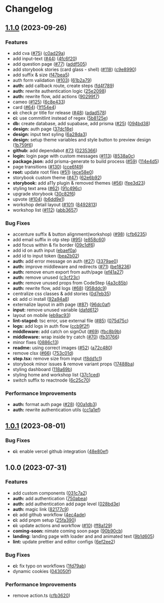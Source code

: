 # Changelog

## [1.1.0](https://github.com/kettei-sproutty/scuderia-fe/compare/v1.0.1...v1.1.0) (2023-09-26)


### Features

* add cva ([#75](https://github.com/kettei-sproutty/scuderia-fe/issues/75)) ([c0ad29a](https://github.com/kettei-sproutty/scuderia-fe/commit/c0ad29a1beb7413b585389a23e8c6f1df51b08c2))
* add input-text ([#44](https://github.com/kettei-sproutty/scuderia-fe/issues/44)) ([4fc6f20](https://github.com/kettei-sproutty/scuderia-fe/commit/4fc6f203aed64a58c7f701b3a2e23f66a1e4f616))
* add question page ([#77](https://github.com/kettei-sproutty/scuderia-fe/issues/77)) ([addf505](https://github.com/kettei-sproutty/scuderia-fe/commit/addf505920cc7f788fe5d1dae3b0a703b1f02f16))
* add storybook stories (card glass - shell) ([#118](https://github.com/kettei-sproutty/scuderia-fe/issues/118)) ([c9e8990](https://github.com/kettei-sproutty/scuderia-fe/commit/c9e899095c38fdc5fc501e962665734820e5014d))
* add suffix & size ([f47bea5](https://github.com/kettei-sproutty/scuderia-fe/commit/f47bea5334d17d200b2e47643dc6082ddb344771))
* auth form validation ([#103](https://github.com/kettei-sproutty/scuderia-fe/issues/103)) ([61b2a79](https://github.com/kettei-sproutty/scuderia-fe/commit/61b2a790bd007d44c8453089f08b5b98125e82ee))
* **auth:** add callback route, create steps ([fd4f789](https://github.com/kettei-sproutty/scuderia-fe/commit/fd4f7897246e4c9797e25ab3882fcc383abdf150))
* **auth:** rewrite authentication logic ([25e2098](https://github.com/kettei-sproutty/scuderia-fe/commit/25e2098adbc446ecf37fadfb5a2f7670829fccf0))
* **auth:** rewrite flow, add actions ([90299f7](https://github.com/kettei-sproutty/scuderia-fe/commit/90299f7cc9b754a917320de19b4cc2d1fe260e78))
* cameo ([#125](https://github.com/kettei-sproutty/scuderia-fe/issues/125)) ([6c8e433](https://github.com/kettei-sproutty/scuderia-fe/commit/6c8e4330db8386fa308ac7925ae007690e4215ce))
* card ([#64](https://github.com/kettei-sproutty/scuderia-fe/issues/64)) ([1f154e4](https://github.com/kettei-sproutty/scuderia-fe/commit/1f154e4b010af42ce79d358f7888209ed618bdc3))
* **ci:** check pr title for release ([#48](https://github.com/kettei-sproutty/scuderia-fe/issues/48)) ([adad578](https://github.com/kettei-sproutty/scuderia-fe/commit/adad578989ac0b3cb650f0d0f1eb2e8c85be05fb))
* **ci:** use commitlint instead of regex ([5b8125e](https://github.com/kettei-sproutty/scuderia-fe/commit/5b8125e076caf1c5ec43c5f5dd97b3228bf4eec5))
* **db:** create database, add supabase, add prisma ([#25](https://github.com/kettei-sproutty/scuderia-fe/issues/25)) ([094bd38](https://github.com/kettei-sproutty/scuderia-fe/commit/094bd38448dc4d385ab09da5e3e0ae1a428336f9))
* **design:** auth page ([37dc18e](https://github.com/kettei-sproutty/scuderia-fe/commit/37dc18ecf201d70051293760cc61f75ed52acb3c))
* **design:** input text syling ([6a28da3](https://github.com/kettei-sproutty/scuderia-fe/commit/6a28da3769763e869c02defabdeb2dbd218a40c8))
* **design:** setup theme variables and style button to preview design ([1b759f6](https://github.com/kettei-sproutty/scuderia-fe/commit/1b759f6ddec5fd6dffbcd952c5a27f8d25e0cead))
* **github:** add dependabot [#73](https://github.com/kettei-sproutty/scuderia-fe/issues/73) ([0235366](https://github.com/kettei-sproutty/scuderia-fe/commit/02353664986ac720e5c1e2102501b127d686298a))
* **login:** login page with custom messages ([#113](https://github.com/kettei-sproutty/scuderia-fe/issues/113)) ([8538a0c](https://github.com/kettei-sproutty/scuderia-fe/commit/8538a0c9343d2c6ad2cedc78d328966e28747d16))
* **package.json:** add prisma-generate to build process ([#59](https://github.com/kettei-sproutty/scuderia-fe/issues/59)) ([114e4d5](https://github.com/kettei-sproutty/scuderia-fe/commit/114e4d5f16b4b6c9fc8d22da1b40376cdab67bbd))
* page transitions ([#130](https://github.com/kettei-sproutty/scuderia-fe/issues/130)) ([cce6f49](https://github.com/kettei-sproutty/scuderia-fe/commit/cce6f4950c6e9b9cf1efabe2dd0da043a86e4235))
* **root:** update root files ([#51](https://github.com/kettei-sproutty/scuderia-fe/issues/51)) ([ece58e0](https://github.com/kettei-sproutty/scuderia-fe/commit/ece58e040fce851b533a045c678b144d1f2157a3))
* storybook custom theme ([#47](https://github.com/kettei-sproutty/scuderia-fe/issues/47)) ([62e6b92](https://github.com/kettei-sproutty/scuderia-fe/commit/62e6b92f883b87d2d79cb772c78ec54acc86aa65))
* **storybook:** add a11y plugin & removed themes ([#56](https://github.com/kettei-sproutty/scuderia-fe/issues/56)) ([fee3d23](https://github.com/kettei-sproutty/scuderia-fe/commit/fee3d23156fe93bf668a358ab8be544e124ad62c))
* styling text area ([#62](https://github.com/kettei-sproutty/scuderia-fe/issues/62)) ([91c496c](https://github.com/kettei-sproutty/scuderia-fe/commit/91c496c7038a710ed258c82ea28c6390272f5f68))
* upgrade storybook ([30c82f6](https://github.com/kettei-sproutty/scuderia-fe/commit/30c82f6f3127647eb75dd30ca76839a7b81b287d))
* upvote ([#104](https://github.com/kettei-sproutty/scuderia-fe/issues/104)) ([b6dd9e1](https://github.com/kettei-sproutty/scuderia-fe/commit/b6dd9e1d6287de07bbfb9bff838652803ad214a5))
* workshop detail layout ([#101](https://github.com/kettei-sproutty/scuderia-fe/issues/101)) ([8492813](https://github.com/kettei-sproutty/scuderia-fe/commit/84928136842522fad1feb5ff6cede529a892e323))
* workshop list ([#112](https://github.com/kettei-sproutty/scuderia-fe/issues/112)) ([abb3657](https://github.com/kettei-sproutty/scuderia-fe/commit/abb3657222def0fd552d97e1a91aed5a66ab324c))


### Bug Fixes

* accenture suffix & button alignment(workshop) ([#98](https://github.com/kettei-sproutty/scuderia-fe/issues/98)) ([cfb6235](https://github.com/kettei-sproutty/scuderia-fe/commit/cfb623550ae977c43ab0542f10a599750e2a07c5))
* add email suffix in otp step ([#95](https://github.com/kettei-sproutty/scuderia-fe/issues/95)) ([e858c60](https://github.com/kettei-sproutty/scuderia-fe/commit/e858c60502381c323db50fa9a00f01cf93f92809))
* add focus within & fix border ([09c1df6](https://github.com/kettei-sproutty/scuderia-fe/commit/09c1df624c20f8ce97a6adf7836ab831434a9433))
* add id on auth input ([ebaef0a](https://github.com/kettei-sproutty/scuderia-fe/commit/ebaef0a0eff23405e0602547cf3df227e4cd8339))
* add id to input token ([bea2b02](https://github.com/kettei-sproutty/scuderia-fe/commit/bea2b02f383f3249aa1599c443773be2549ca7d0))
* **auth:** add error message on auth ([#27](https://github.com/kettei-sproutty/scuderia-fe/issues/27)) ([3379ae0](https://github.com/kettei-sproutty/scuderia-fe/commit/3379ae0c47ab92e87e1667da36164f4528e67264))
* **auth:** improve middleware and redirects ([#71](https://github.com/kettei-sproutty/scuderia-fe/issues/71)) ([be18236](https://github.com/kettei-sproutty/scuderia-fe/commit/be18236ac4d76374a3ea3a19a959daae4cd044f4))
* **auth:** remove enum export from auth/page ([ef41a27](https://github.com/kettei-sproutty/scuderia-fe/commit/ef41a2746cf19d519caec887c3c34ec26868c8b6))
* **auth:** remove unused ([c3cf23c](https://github.com/kettei-sproutty/scuderia-fe/commit/c3cf23cf6425cd9be5166b661fb1bbed89075f92))
* **auth:** remove unused props from CodeStep ([4a3c85b](https://github.com/kettei-sproutty/scuderia-fe/commit/4a3c85bbdb93762211f9c382500620f13ed56e8d))
* **auth:** rewrite flow, add logs ([#68](https://github.com/kettei-sproutty/scuderia-fe/issues/68)) ([958ddc9](https://github.com/kettei-sproutty/scuderia-fe/commit/958ddc9c99517234aa4ec17c072eeaec14838cd4))
* centralize css classes & add stories ([0d7eb35](https://github.com/kettei-sproutty/scuderia-fe/commit/0d7eb35386f7fa44e451101583c0613866e02278))
* **ci:** add ci install ([92a94a8](https://github.com/kettei-sproutty/scuderia-fe/commit/92a94a875467faed6331a8122a86555f1b09706f))
* externalize layout in aith page ([#87](https://github.com/kettei-sproutty/scuderia-fe/issues/87)) ([96dc0af](https://github.com/kettei-sproutty/scuderia-fe/commit/96dc0afed9deb65f2dc859e792fa0110e1dcf4fc))
* **input:** remove unused variable ([dafd612](https://github.com/kettei-sproutty/scuderia-fe/commit/dafd6126aec53afa60756385bbbbe5cc3387b24c))
* layout on mobile ([eb9ac93](https://github.com/kettei-sproutty/scuderia-fe/commit/eb9ac934b6341b788fc81393f3423ed27ba9787f))
* **lint-staged:** tsc error, use external file ([#85](https://github.com/kettei-sproutty/scuderia-fe/issues/85)) ([075d75c](https://github.com/kettei-sproutty/scuderia-fe/commit/075d75c02bf861ac9c60237229c0e170f0965060))
* **logs:** add logs in auth flow ([ccb9f2f](https://github.com/kettei-sproutty/scuderia-fe/commit/ccb9f2f4a3d796039c56423d19b73ed2d7ad82f5))
* **middleware:** add catch on signOut ([#69](https://github.com/kettei-sproutty/scuderia-fe/issues/69)) ([fbc8b9b](https://github.com/kettei-sproutty/scuderia-fe/commit/fbc8b9b9a94a28adfe9691ec13fc59e14da5e9b2))
* **middleware:** wrap inside try catch ([#70](https://github.com/kettei-sproutty/scuderia-fe/issues/70)) ([fb31766](https://github.com/kettei-sproutty/scuderia-fe/commit/fb317661867612b1364bacd831788b5ef7bcfda6))
* minor fixes ([0886c13](https://github.com/kettei-sproutty/scuderia-fe/commit/0886c13da1d8379ca57453b95dd16cfce9b2c753))
* **readme:** using correct images ([#52](https://github.com/kettei-sproutty/scuderia-fe/issues/52)) ([a72c480](https://github.com/kettei-sproutty/scuderia-fe/commit/a72c4807cfaa11271d85b0162f8663e977d41955))
* remove clsx ([#66](https://github.com/kettei-sproutty/scuderia-fe/issues/66)) ([753c01d](https://github.com/kettei-sproutty/scuderia-fe/commit/753c01ddd1709138d26edfe5da7ea60863afa201))
* **step.tsx:** remove size from input ([f8dd1c1](https://github.com/kettei-sproutty/scuderia-fe/commit/f8dd1c18ee80378a287ad3d9e1b7023e7e4576ac))
* storybook minor issues & remove variant props ([17488ba](https://github.com/kettei-sproutty/scuderia-fe/commit/17488baaf392a168d3ec5c4637778c9c7fdbe5e4))
* styling dashboard ([118a69b](https://github.com/kettei-sproutty/scuderia-fe/commit/118a69bcfdd3e873e298dbcd46a380ab007e1245))
* styling home and workshop list ([37c1ced](https://github.com/kettei-sproutty/scuderia-fe/commit/37c1ceda3c724dfa0d105cef0a18631e48dd8081))
* switch suffix to reactnode ([6c25c70](https://github.com/kettei-sproutty/scuderia-fe/commit/6c25c707dadb56970f66e810c6612c35cc516e66))


### Performance Improvements

* **auth:** format auth page ([#28](https://github.com/kettei-sproutty/scuderia-fe/issues/28)) ([00a1db3](https://github.com/kettei-sproutty/scuderia-fe/commit/00a1db3cd90c235d5290fcae4d5f2d644fa8e6b3))
* **auth:** rewrite authentication utils ([cc1a1ef](https://github.com/kettei-sproutty/scuderia-fe/commit/cc1a1ef2ee966b6159797b6913b5f1a471933088))

## [1.0.1](https://github.com/kettei-sproutty/scuderia-fe/compare/v1.0.0...v1.0.1) (2023-08-01)

### Bug Fixes

- **ci:** enable vercel github integration ([48e80ef](https://github.com/kettei-sproutty/scuderia-fe/commit/48e80efb18845043636d6e91a212580be9900be8))

## 1.0.0 (2023-07-31)

### Features

- add custom components ([031c7a2](https://github.com/kettei-sproutty/scuderia-fe/commit/031c7a229ad80a9bba51dc8544cb3d0a15ec34fb))
- **auth:** add authentication ([750abea](https://github.com/kettei-sproutty/scuderia-fe/commit/750abeac70e165ad09a9e9eed5d1ac1feca62618))
- **auth:** add authentication add page level ([028bd3e](https://github.com/kettei-sproutty/scuderia-fe/commit/028bd3e4a7419910749c84ffc4cfa46851833587))
- **auth:** magic link ([82177c9](https://github.com/kettei-sproutty/scuderia-fe/commit/82177c98d803a07b756d9800b226f6d708866237))
- **ci:** add github workflow ([4ec4ade](https://github.com/kettei-sproutty/scuderia-fe/commit/4ec4adefd6ab1282ae6dbf52ff013af492fe8176))
- **ci:** add pnpm setup ([25fa390](https://github.com/kettei-sproutty/scuderia-fe/commit/25fa39082f3ee7b10e88a7d7d84ac344c911c90c))
- **ci:** update actions and workflow ([#10](https://github.com/kettei-sproutty/scuderia-fe/issues/10)) ([ff8a129](https://github.com/kettei-sproutty/scuderia-fe/commit/ff8a129ba1849f4a3d979e641bae7863c5173332))
- **coming-soon:** nimate coming soon page ([90b90cb](https://github.com/kettei-sproutty/scuderia-fe/commit/90b90cb85bfa428089f076548f5c829b54a50024))
- **landing:** landing page with loader and and animated text ([9b1d605](https://github.com/kettei-sproutty/scuderia-fe/commit/9b1d605f48fc69255dbfa697a3e62336a7faac68))
- **lint:** update prettier and editor configs ([6ef2ee2](https://github.com/kettei-sproutty/scuderia-fe/commit/6ef2ee2bcc9b59cbb3bdf1ad11a6f24e47dec417))

### Bug Fixes

- **ci:** fix typo on workflows ([1fd79ab](https://github.com/kettei-sproutty/scuderia-fe/commit/1fd79ab565b44df0c443ec08c5b7c26275687fa1))
- dynamic cookies ([043050f](https://github.com/kettei-sproutty/scuderia-fe/commit/043050feacee5a21cd1de81da1494f094468ee18))

### Performance Improvements

- remove action.ts ([cfb3620](https://github.com/kettei-sproutty/scuderia-fe/commit/cfb3620ee77c98fc0a38e18f8c40fcba6c10f280))
